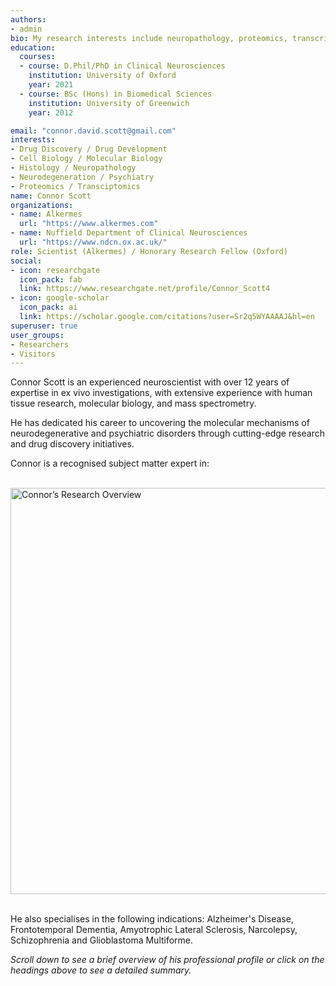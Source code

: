 ```yaml
---
authors:
- admin
bio: My research interests include neuropathology, proteomics, transcriptomics and biomarker discovery. 
education:
  courses:
  - course: D.Phil/PhD in Clinical Neurosciences
    institution: University of Oxford
    year: 2021
  - course: BSc (Hons) in Biomedical Sciences
    institution: University of Greenwich
    year: 2012

email: "connor.david.scott@gmail.com"
interests:
- Drug Discovery / Drug Development
- Cell Biology / Molecular Biology
- Histology / Neuropathology
- Neurodegeneration / Psychiatry
- Proteomics / Transciptomics 
name: Connor Scott
organizations:
- name: Alkermes
  url: "https://www.alkermes.com"
- name: Nuffield Department of Clinical Neurosciences
  url: "https://www.ndcn.ox.ac.uk/" 
role: Scientist (Alkermes) / Honorary Research Fellow (Oxford)
social:
- icon: researchgate
  icon_pack: fab
  link: https://www.researchgate.net/profile/Connor_Scott4
- icon: google-scholar
  icon_pack: ai
  link: https://scholar.google.com/citations?user=Sr2q5WYAAAAJ&hl=en
superuser: true
user_groups:
- Researchers
- Visitors
--- 
```


Connor Scott is an experienced neuroscientist with over 12 years of expertise in ex vivo investigations, with extensive experience with human tissue research, molecular biology, and mass spectrometry.

He has dedicated his career to uncovering the molecular mechanisms of neurodegenerative and psychiatric disorders through cutting-edge research and drug discovery initiatives.

Connor is a recognised subject matter expert in:
<br>
<br>
<div style="display: flex; justify-content: center; align-items: center;">
    <img src="/img/ex-vivo.png" alt="Connor’s Research Overview" style="width:650px; height:auto;">
</div>
<br>

He also specialises in the following indications: Alzheimer's Disease, Frontotemporal Dementia, Amyotrophic Lateral Sclerosis, Narcolepsy, Schizophrenia and Glioblastoma Multiforme. 

<i>Scroll down to see a brief overview of his professional profile or click on the headings above to see a detailed summary.</i>
